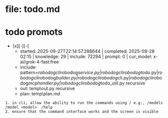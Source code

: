 # file: todo.md


# todo  promots
- [x][-][-] 
  - started: 2025-09-27T22:14:57.288644 | completed: 2025-09-28 02:15 | knowledge: 29 | include: 72294 | prompt: 0 | cur_model: x-ai/grok-4-fast:free
  - include: pattern=*robodogcli*robodog*service.py|*robodogcli*robodog*todo.py|*robodogcli*robodog*builder.py|*robodogcli*robodog*cli.py|*robodogcli*robodog*mcphandler.py|*robodogcli*robodog*todo_util.py    recursive`
  - out: temp\out.py recursive
  - plan: temp\plan.md
```knowledge
1. in cli, allow the ability to run the commands using / e.g., /models   /model <model>  /help   
2. ensure that the command interface works and the screen is visible
```